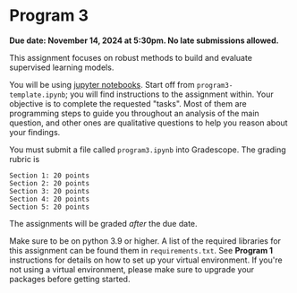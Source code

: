 # Program 3 

**Due date: November 14, 2024 at 5:30pm. No late submissions allowed.**

This assignment focuses on robust methods to build and evaluate supervised learning models. 

You will be using [jupyter notebooks](https://jupyter.org/). Start off from `program3-template.ipynb`; you will find instructions to the assignment within. Your objective is to complete the requested "tasks". Most of them are programming steps to guide you throughout an analysis of the main question, and other ones are qualitative questions to help you reason about your findings.

You must submit a file called `program3.ipynb` into Gradescope. The grading rubric is

```
Section 1: 20 points
Section 2: 20 points
Section 3: 20 points
Section 4: 20 points
Section 5: 20 points
```
The assignments will be graded _after_ the due date. 

Make sure to be on python 3.9 or higher. A list of the required libraries for this assignment can be found them in `requirements.txt`. See **Program 1** instructions for details on how to set up your virtual environment. If you're not using a virtual environment, please make sure to upgrade your packages before getting started.


